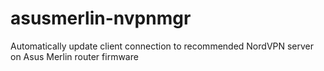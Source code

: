 # asusmerlin-nvpnmgr
Automatically update client connection to recommended NordVPN server on Asus Merlin router firmware
